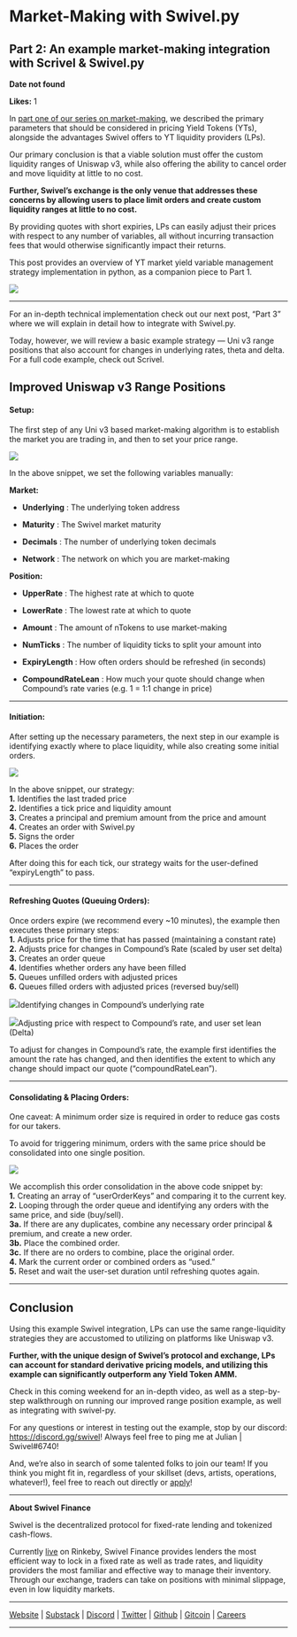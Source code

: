# Market-Making with Swivel.py

## Part 2: An example market-making integration with Scrivel & Swivel.py

**Date not found**

**Likes:** 1

In [part one of our series on market-making](https://swivel.substack.com/p/market-making-in-yield-markets), we described the primary parameters that should be considered in pricing Yield Tokens (YTs), alongside the advantages Swivel offers to YT liquidity providers (LPs).

Our primary conclusion is that a viable solution must offer the custom liquidity ranges of Uniswap v3, while also offering the ability to cancel order and move liquidity at little to no cost.

 **Further, Swivel’s exchange is the only venue that addresses these concerns by allowing users to place limit orders and create custom liquidity ranges at little to no cost.**

By providing quotes with short expiries, LPs can easily adjust their prices with respect to any number of variables, all without incurring transaction fees that would otherwise significantly impact their returns.

This post provides an overview of YT market yield variable management strategy implementation in python, as a companion piece to Part 1.

[![](https://substackcdn.com/image/fetch/w_1456,c_limit,f_auto,q_auto:good,fl_progressive:steep/https%3A%2F%2Fbucketeer-e05bbc84-baa3-437e-9518-adb32be77984.s3.amazonaws.com%2Fpublic%2Fimages%2F7f6e867e-9c2e-4b72-8b3b-33afef8c6c2b_10446x5664.png)](https://substackcdn.com/image/fetch/f_auto,q_auto:good,fl_progressive:steep/https%3A%2F%2Fbucketeer-e05bbc84-baa3-437e-9518-adb32be77984.s3.amazonaws.com%2Fpublic%2Fimages%2F7f6e867e-9c2e-4b72-8b3b-33afef8c6c2b_10446x5664.png)

* * *

For an in-depth technical implementation check out our next post, “Part 3” where we will explain in detail how to integrate with Swivel.py.

Today, however, we will review a basic example strategy — Uni v3 range positions that also account for changes in underlying rates, theta and delta. For a full code example, check out Scrivel.

## Improved Uniswap v3 Range Positions

#### Setup:

The first step of any Uni v3 based market-making algorithm is to establish the market you are trading in, and then to set your price range.

[![](https://substackcdn.com/image/fetch/w_1456,c_limit,f_auto,q_auto:good,fl_progressive:steep/https%3A%2F%2Fbucketeer-e05bbc84-baa3-437e-9518-adb32be77984.s3.amazonaws.com%2Fpublic%2Fimages%2F622e82d5-07cc-4c0a-bb48-50e32320ecd3_788x210.png)](https://substackcdn.com/image/fetch/f_auto,q_auto:good,fl_progressive:steep/https%3A%2F%2Fbucketeer-e05bbc84-baa3-437e-9518-adb32be77984.s3.amazonaws.com%2Fpublic%2Fimages%2F622e82d5-07cc-4c0a-bb48-50e32320ecd3_788x210.png)

In the above snippet, we set the following variables manually:  
  
 **Market:**

  *  **Underlying** : The underlying token address 

  * **Maturity** : The Swivel market maturity 

  * **Decimals** : The number of underlying token decimals 

  * **Network** : The network on which you are market-making




 **Position:**

  *  **UpperRate** : The highest rate at which to quote 

  * **LowerRate** : The lowest rate at which to quote 

  * **Amount** : The amount of nTokens to use market-making

  *  **NumTicks** : The number of liquidity ticks to split your amount into

  *  **ExpiryLength** : How often orders should be refreshed (in seconds) 

  * **CompoundRateLean** : How much your quote should change when Compound’s rate varies (e.g. 1 = 1:1 change in price) 




* * *

#### Initiation:

After setting up the necessary parameters, the next step in our example is identifying exactly where to place liquidity, while also creating some initial orders.

[![](https://substackcdn.com/image/fetch/w_1456,c_limit,f_auto,q_auto:good,fl_progressive:steep/https%3A%2F%2Fbucketeer-e05bbc84-baa3-437e-9518-adb32be77984.s3.amazonaws.com%2Fpublic%2Fimages%2F329d54dd-c92d-4769-b43a-e78ab87dc637_1315x681.png)](https://substackcdn.com/image/fetch/f_auto,q_auto:good,fl_progressive:steep/https%3A%2F%2Fbucketeer-e05bbc84-baa3-437e-9518-adb32be77984.s3.amazonaws.com%2Fpublic%2Fimages%2F329d54dd-c92d-4769-b43a-e78ab87dc637_1315x681.png)

In the above snippet, our strategy:  
 **1.** Identifies the last traded price  
 **2.** Identifies a tick price and liquidity amount  
 **3.** Creates a principal and premium amount from the price and amount  
 **4.** Creates an order with Swivel.py  
 **5.** Signs the order  
 **6.** Places the order

After doing this for each tick, our strategy waits for the user-defined “expiryLength” to pass.

* * *

#### Refreshing Quotes (Queuing Orders):

Once orders expire (we recommend every ~10 minutes), the example then executes these primary steps:  
 **1.** Adjusts price for the time that has passed (maintaining a constant rate)  
 **2.** Adjusts price for changes in Compound’s Rate (scaled by user set delta)  
 **3.** Creates an order queue  
 **4.** Identifies whether orders any have been filled  
 **5.** Queues unfilled orders with adjusted prices  
 **6.** Queues filled orders with adjusted prices (reversed buy/sell)

[![](https://substackcdn.com/image/fetch/w_1456,c_limit,f_auto,q_auto:good,fl_progressive:steep/https%3A%2F%2Fbucketeer-e05bbc84-baa3-437e-9518-adb32be77984.s3.amazonaws.com%2Fpublic%2Fimages%2F5a44d48c-177f-4766-a7f7-684497e53de8_677x126.png)](https://substackcdn.com/image/fetch/f_auto,q_auto:good,fl_progressive:steep/https%3A%2F%2Fbucketeer-e05bbc84-baa3-437e-9518-adb32be77984.s3.amazonaws.com%2Fpublic%2Fimages%2F5a44d48c-177f-4766-a7f7-684497e53de8_677x126.png)Identifying changes in Compound’s underlying rate

[![](https://substackcdn.com/image/fetch/w_1456,c_limit,f_auto,q_auto:good,fl_progressive:steep/https%3A%2F%2Fbucketeer-e05bbc84-baa3-437e-9518-adb32be77984.s3.amazonaws.com%2Fpublic%2Fimages%2Fb035a4ae-7d5d-4cf3-a3ce-14246881e55b_899x90.png)](https://substackcdn.com/image/fetch/f_auto,q_auto:good,fl_progressive:steep/https%3A%2F%2Fbucketeer-e05bbc84-baa3-437e-9518-adb32be77984.s3.amazonaws.com%2Fpublic%2Fimages%2Fb035a4ae-7d5d-4cf3-a3ce-14246881e55b_899x90.png)Adjusting price with respect to Compound’s rate, and user set lean (Delta)

To adjust for changes in Compound’s rate, the example first identifies the amount the rate has changed, and then identifies the extent to which any change should impact our quote (“compoundRateLean”).

* * *

####  **Consolidating & Placing Orders:**

One caveat: A minimum order size is required in order to reduce gas costs for our takers.

To avoid for triggering minimum, orders with the same price should be consolidated into one single position.

[![](https://substackcdn.com/image/fetch/w_1456,c_limit,f_auto,q_auto:good,fl_progressive:steep/https%3A%2F%2Fbucketeer-e05bbc84-baa3-437e-9518-adb32be77984.s3.amazonaws.com%2Fpublic%2Fimages%2F4fc96f80-9fbe-47b4-89dd-f799c9052fe5_1500x875.png)](https://substackcdn.com/image/fetch/f_auto,q_auto:good,fl_progressive:steep/https%3A%2F%2Fbucketeer-e05bbc84-baa3-437e-9518-adb32be77984.s3.amazonaws.com%2Fpublic%2Fimages%2F4fc96f80-9fbe-47b4-89dd-f799c9052fe5_1500x875.png)

We accomplish this order consolidation in the above code snippet by:  
 **1.** Creating an array of “userOrderKeys” and comparing it to the current key.  
 **2.** Looping through the order queue and identifying any orders with the same price, and side (buy/sell).  
 **3a.** If there are any duplicates, combine any necessary order principal & premium, and create a new order.  
 **3b.** Place the combined order.  
 **3c.** If there are no orders to combine, place the original order.  
 **4.** Mark the current order or combined orders as “used.”  
 **5.** Reset and wait the user-set duration until refreshing quotes again. 

* * *

## Conclusion

Using this example Swivel integration, LPs can use the same range-liquidity strategies they are accustomed to utilizing on platforms like Uniswap v3. 

**Further, with the unique design of Swivel’s protocol and exchange, LPs can account for standard derivative pricing models, and utilizing this example can significantly outperform any Yield Token AMM.**

Check in this coming weekend for an in-depth video, as well as a step-by-step walkthrough on running our improved range position example, as well as integrating with swivel-py.

For any questions or interest in testing out the example, stop by our discord: <https://discord.gg/swivel>! Always feel free to ping me at Julian | Swivel#6740!

And, we’re also in search of some talented folks to join our team! If you think you might fit in, regardless of your skillset (devs, artists, operations, whatever!), feel free to reach out directly or [apply](https://www.notion.so/swivelfinance/Swivel-Finance-Job-Board-86a2054c6f61486e9c98494b7cf35f33)!

* * *

 **About Swivel Finance**

Swivel is the decentralized protocol for fixed-rate lending and tokenized cash-flows.

Currently [live](https://swivel.exchange/) on Rinkeby, Swivel Finance provides lenders the most efficient way to lock in a fixed rate as well as trade rates, and liquidity providers the most familiar and effective way to manage their inventory. Through our exchange, traders can take on positions with minimal slippage, even in low liquidity markets. 

* * *

[Website](https://swivel.finance/) | [Substack](https://swivel.substack.com/) | [Discord](https://discord.gg/SkYskDQyVY) | [Twitter](https://twitter.com/SwivelFinance) | [Github](https://github.com/Swivel-Finance) | [Gitcoin](https://gitcoin.co/grants/1773/swivel-finance) | [Careers](https://angel.co/swivel-finance/recruiting/listings)

* * *
